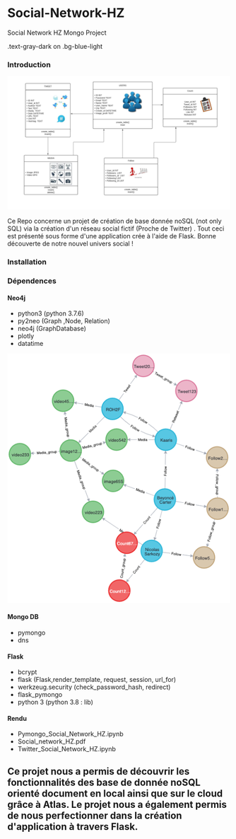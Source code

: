 # Social-Network-HZ
Social Network HZ Mongo Project
<div class="MongoDB Neo4j Project - Avril 2021 - Hicham Ousseni et Zakaria Jelti M2B DS IA School">
  .text-gray-dark on .bg-blue-light
</div>


### Introduction

<p align="center">
<img src="https://github.com/zak-9130/Social-Network-HZ/blob/main/image 2.png">
</p>


 
Ce Repo concerne un projet de création de base donnée noSQL (not only SQL) via la création d'un réseau social fictif (Proche de Twitter) . 
Tout ceci est présenté sous forme d'une application crée à l'aide de Flask.
Bonne découverte de notre nouvel univers social ! 

### Installation

### Dépendences

#### Neo4j
- python3 (python 3.7.6)
- py2neo (Graph ,Node, Relation)
- neo4j (GraphDatabase)
- plotly  
- datatime
<p align="center">
  <img src="https://github.com/zak-9130/Social-Network-HZ/blob/main/image.png"  />
</p>


#### Mongo DB
- pymongo 
- dns
#### Flask
- bcrypt
- flask (Flask,render_template, request, session, url_for)
- werkzeug.security (check_password_hash, redirect)
- flask_pymongo
- python 3 (python 3.8 : lib)

#### Rendu 
-  Pymongo_Social_Network_HZ.ipynb
- Social_network_HZ.pdf
- Twitter_Social_Network_HZ.ipynb

## Ce projet nous a permis de découvrir les fonctionnalités des base de donnée noSQL orienté document en local ainsi que sur le cloud grâce à Atlas. Le projet nous a également permis de nous perfectionner dans la création d'application à travers Flask.


